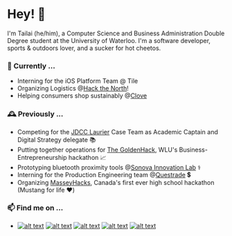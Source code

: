 
# Hey! 👋

I'm Tailai (he/him), a Computer Science and Business Administration Double Degree student at the University of Waterloo. I'm a software developer, sports & outdoors lover, and a sucker for hot cheetos. 

### 🔭 Currently ...
- Interning for the iOS Platform Team @ Tile
- Organizing Logistics @[Hack the North](https://hackthenorth.com/)!
- Helping consumers shop sustainably @[Clove](https://clove.eco/)

### 🕰️ Previously ...
- Competing for the [JDCC Laurier](https://www.instagram.com/jdcclaurier/) Case Team as Academic Captain and Digital Strategy delegate 📚
- Putting together operations for [The GoldenHack](https://www.thegoldenhack.ca/), WLU's Business-Entrepreneurship hackathon 📈
- Prototyping bluetooth proximity tools @[Sonova Innovation Lab](https://www.sonova.com/en/sonova-opens-innovation-lab-communitech) ⚕️
- Interning for the Production Engineering team @[Questrade](https://www.questrade.com/home) 💲
- Organizing [MasseyHacks](https://masseyhacks.ca/), Canada's first ever high school hackathon (Mustang for life ❤️)



### 📫 Find me on ...

<!-- icons  -->

[1.1]: http://tailaiwang.me/assets/images/icon_twitter.png (Twitter)
[2.1]: http://tailaiwang.me/assets/images/icon_github.png (GitHub)
[3.1]: http://tailaiwang.me/assets/images/icon_web.png (Portfolio Website)
[4.1]: http://tailaiwang.me/assets/images/icon_linkedin.png (LinkedIn)
[5.1]: http://tailaiwang.me/assets/images/icon_devpost.png (Devpost)

<!-- links to social media accounts -->

[1]: http://www.twitter.com/tailaiwang
[2]: http://www.github.com/tailaiwang
[3]: http://tailaiwang.me/
[4]: https://www.linkedin.com/in/tailai-wang/
[5]: https://devpost.com/tailaiwang

- [![alt text][1.1]][1]
  [![alt text][2.1]][2]
  [![alt text][3.1]][3]
  [![alt text][4.1]][4]
  [![alt text][5.1]][5]





